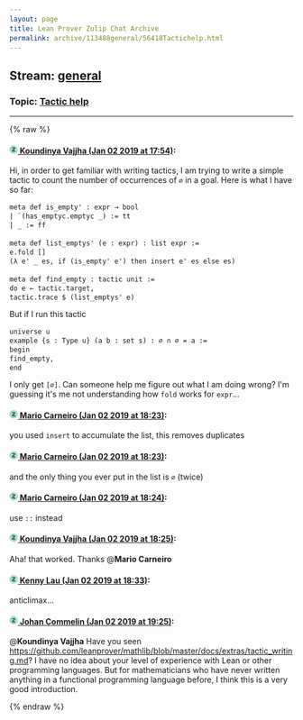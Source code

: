 ```yaml
---
layout: page
title: Lean Prover Zulip Chat Archive 
permalink: archive/113488general/56418Tactichelp.html
---
```


## Stream: [general](index.html)
### Topic: [Tactic help](56418Tactichelp.html)

---


{% raw %}
#### [![Click to go to Zulip](../../assets/img/zulip2.png) Koundinya Vajjha (Jan 02 2019 at 17:54)](https://leanprover.zulipchat.com/#narrow/stream/113488-general/topic/Tactic%20help/near/154186308):
Hi, in order to get familiar with writing tactics, I am trying to write a simple tactic to count the number of occurrences of `∅` in a goal. Here is what I have so far:

```lean
meta def is_empty' : expr → bool 
| `(has_emptyc.emptyc _) := tt
| _ := ff

meta def list_emptys' (e : expr) : list expr :=
e.fold [] 
(λ e' _ es, if (is_empty' e') then insert e' es else es)

meta def find_empty : tactic unit := 
do e ← tactic.target,
tactic.trace $ (list_emptys' e) 
```
But if I run this tactic
```lean
universe u
example {s : Type u} (a b : set s) : ∅ ∩ ∅ = a :=
begin
find_empty,
end
```
I only get `[∅]`. Can someone help me figure out what I am doing wrong? I'm guessing it's me not understanding how `fold` works for `expr`...

#### [![Click to go to Zulip](../../assets/img/zulip2.png) Mario Carneiro (Jan 02 2019 at 18:23)](https://leanprover.zulipchat.com/#narrow/stream/113488-general/topic/Tactic%20help/near/154187855):
you used `insert` to accumulate the list, this removes duplicates

#### [![Click to go to Zulip](../../assets/img/zulip2.png) Mario Carneiro (Jan 02 2019 at 18:23)](https://leanprover.zulipchat.com/#narrow/stream/113488-general/topic/Tactic%20help/near/154187873):
and the only thing you ever put in the list is `∅` (twice)

#### [![Click to go to Zulip](../../assets/img/zulip2.png) Mario Carneiro (Jan 02 2019 at 18:24)](https://leanprover.zulipchat.com/#narrow/stream/113488-general/topic/Tactic%20help/near/154187929):
use `::` instead

#### [![Click to go to Zulip](../../assets/img/zulip2.png) Koundinya Vajjha (Jan 02 2019 at 18:25)](https://leanprover.zulipchat.com/#narrow/stream/113488-general/topic/Tactic%20help/near/154187975):
Aha! that worked. Thanks @**Mario Carneiro**

#### [![Click to go to Zulip](../../assets/img/zulip2.png) Kenny Lau (Jan 02 2019 at 18:33)](https://leanprover.zulipchat.com/#narrow/stream/113488-general/topic/Tactic%20help/near/154188502):
anticlimax...

#### [![Click to go to Zulip](../../assets/img/zulip2.png) Johan Commelin (Jan 02 2019 at 19:25)](https://leanprover.zulipchat.com/#narrow/stream/113488-general/topic/Tactic%20help/near/154191437):
@**Koundinya Vajjha** Have you seen https://github.com/leanprover/mathlib/blob/master/docs/extras/tactic_writing.md? I have no idea about your level of experience with Lean or other programming languages. But for mathematicians who have never written anything in a functional programming language before, I think this is a very good introduction.


{% endraw %}
